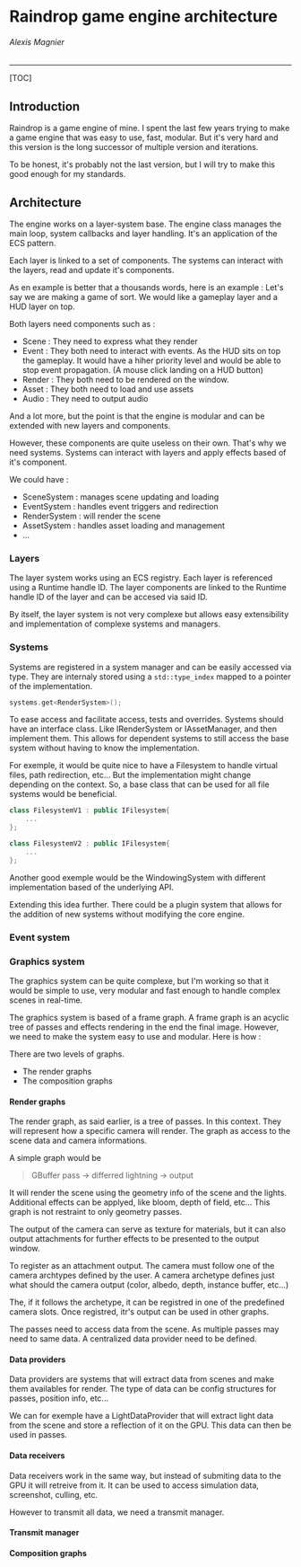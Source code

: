 # Raindrop game engine architecture
###### Alexis Magnier
---

[TOC]

## Introduction

Raindrop is a game engine of mine. I spent the last few years trying to make a game engine that was easy to use, fast, modular. But it's very hard and this version is the long successor of multiple version and iterations.

To be honest, it's probably not the last version, but I will try to make this good enough for my standards.

## Architecture

The engine works on a layer-system base.
The engine class manages the main loop, system callbacks and layer handling. It's an application of the ECS pattern.

Each layer is linked to a set of components.
The systems can interact with the layers, read and update it's components.

As en example is better that a thousands words, here is an example : 
Let's say we are making a game of sort. We would like a gameplay layer and a HUD layer on top.

Both layers need components such as : 
 - Scene : They need to express what they render
 - Event : They both need to interact with events. As the HUD sits on top the gameplay. It would have a hiher priority level and would be able to stop event propagation. (A mouse click landing on a HUD button)
 - Render : They both need to be rendered on the window.
 - Asset : They both need to load and use assets
 - Audio : They need to output audio

And a lot more, but the point is that the engine is modular and can be extended with new layers and components.

However, these components are quite useless on their own. That's why we need systems.
Systems can interact with layers and apply effects based of it's component.

We could have : 
 - SceneSystem : manages scene updating and loading
 - EventSystem : handles event triggers and redirection
 - RenderSystem : will render the scene
 - AssetSystem : handles asset loading and management
 - ...

### Layers

The layer system works using an ECS registry. Each layer is referenced using a Runtime handle ID.
The layer components are linked to the Runtime handle ID of the layer and can be accesed via said ID.

By itself, the layer system is not very complexe but allows easy extensibility and implementation of complexe systems and managers.

### Systems

Systems are registered in a system manager and can be easily accessed via type. They are internaly stored using a `std::type_index` mapped to a pointer of the implementation.

```cpp
systems.get<RenderSystem>();
```

To ease access and facilitate access, tests and overrides. Systems should have an interface class. Like IRenderSystem or IAssetManager, and then implement them. This allows for dependent systems to still access the base system without having to know the implementation.

For exemple, it would be quite nice to have a Filesystem to handle virtual files, path redirection, etc... But the implementation might change depending on the context. So, a base class that can be used for all file systems would be beneficial.

```cpp
class FilesystemV1 : public IFilesystem{
    ...
};

class FilesystemV2 : public IFilesystem{
    ...
};
```

Another good exemple would be the WindowingSystem with different implementation based of the underlying API.

Extending this idea further. There could be a plugin system that allows for the addition of new systems without modifying the core engine.


### Event system

### Graphics system

The graphics system can be quite complexe, but I'm working so that it would be simple to use, very modular and fast enough to handle complex scenes in real-time.

The graphics system is based of a frame graph. A frame graph is an acyclic tree of passes and effects rendering in the end the final image. However, we need to make the system easy to use and modular. Here is how : 

There are two levels of graphs.
- The render graphs
- The composition graphs

#### Render graphs

The render graph, as said earlier, is a tree of passes. In this context. They will represent how a specific camera will render. The graph as access to the scene data and camera informations.

A simple graph would be
> GBuffer pass -> differred lightning -> output

It will render the scene using the geometry info of the scene and the lights.
Additional effects can be applyed, like bloom, depth of field, etc... This graph is not restraint to only geometry passes.

The output of the camera can serve as texture for materials, but it can also output attachments for further effects to be presented to the output window.

To register as an attachment output. The camera must follow one of the camera archtypes defined by the user. A camera archetype defines just what should the camera output (color, albedo, depth, instance buffer, etc...)

The, if it follows the archetype, it can be registred in one of the predefined camera slots. 
Once registred, itr's output can be used in other graphs.

The passes need to access data from the scene. As multiple passes may need to same data. A centralized data provider need to be defined.

#### Data providers

Data providers are systems that will extract data from scenes and make them availables for render. The type of data can be config structures for passes, position info, etc...

We can for exemple have a LightDataProvider that will extract light data from the scene and store a reflection of it on the GPU. This data can then be used in passes.

#### Data receivers

Data receivers work in the same way, but instead of submiting data to the GPU it will retreive from it. It can be used to access simulation data, screenshot, culling, etc.

However to transmit all data, we need a transmit manager.

#### Transmit manager

#### Composition graphs